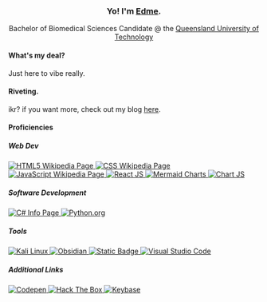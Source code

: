 <h3 align="center">Yo! I'm <a target="_blank" href="https://edamame-v.github.io/about">Edme</a>.</h3>
<p align="center">
    Bachelor of Biomedical Sciences Candidate @ the <a rel="nofollow noopener noreferrer" target="_blank" href="https://qut.edu.au">Queensland University of Technology</a>
</p>

#### What's my deal?
Just here to vibe really.

#### Riveting.
ikr? if you want more, check out my blog [here](https://edamame-v.github.io/about).

#### Proficiencies
<h5>Web Dev</h5>
<a class="badge" href="https://en.wikipedia.org/wiki/HTML5">
    <img alt="HTML5 Wikipedia Page" src="https://img.shields.io/badge/HTML5-%23E34F26?style=for-the-badge&logo=html5&logoColor=%23ffffff">
</a>
<a href="https://en.wikipedia.org/wiki/CSS">
    <img alt="CSS Wikipedia Page" src="https://img.shields.io/badge/CSS3-%231572B6?style=for-the-badge&logo=css3&logoColor=%23ffffff">
</a>
<a href="https://en.wikipedia.org/wiki/JavaScript">
    <img alt="JavaScript Wikipedia Page" src="https://img.shields.io/badge/Javascript-%23F7DF1E?style=for-the-badge&logo=javascript&logoColor=%23ffffff">
</a>
<a href="https://react.dev/">
    <img alt="React JS" src="https://img.shields.io/badge/React--JS-%2361DAFB?style=for-the-badge&logo=react&logoColor=%23ffffff">
</a>
<a href="https://mermaid.live">
    <img alt="Mermaid Charts" src="https://img.shields.io/badge/Mermaid-%23FF3670?style=for-the-badge&logo=mermaid&logoColor=%23ffffff">
</a>
<a href="https://www.chartjs.org/">
    <img alt="Chart JS" src="https://img.shields.io/badge/Chart%20JS-%23FF6384?style=for-the-badge&logo=chart.js&logoColor=%23ffffff">
</a>
<h5>Software Development</h5>
<a href="https://dotnet.microsoft.com/en-us/languages/csharp">
    <img alt="C# Info Page" src="https://img.shields.io/badge/C%23-%23512BD4?style=for-the-badge&logo=c%23&logoColor=%23ffffff">
</a>
<a href="https://www.python.org/">
    <img alt="Python.org" src="https://img.shields.io/badge/Python-%233776AB?style=for-the-badge&logo=python&logoColor=%23ffffff">
</a>
<h5>Tools</h5>
<a href="https://www.kali.org/">
    <img alt="Kali Linux" src="https://img.shields.io/badge/Kali-%23557C94?style=for-the-badge&logo=kali%20linux&logoColor=%23ffffff">
</a>
<a href="https://obsidian.md/">
    <img alt="Obsidian" src="https://img.shields.io/badge/Obsidian-%237C3AED?style=for-the-badge&logo=obsidian&logoColor=%23ffffff">
</a>
<a href="https://git-scm.com/">
    <img alt="Static Badge" src="https://img.shields.io/badge/Git-%23F05032?style=for-the-badge&logo=git&logoColor=%23ffffff">
</a>
<a href="https://code.visualstudio.com/">
    <img alt="Visual Studio Code" src="https://img.shields.io/badge/VS%20Code-%23007ACC?style=for-the-badge&logo=visual%20studio%20code&logoColor=%23ffffff">
</a>
<h5>Additional Links</h5>
<a href="https://codepen.io/edamame-v">
    <img alt="Codepen" src="https://img.shields.io/badge/Codepen-%23000000?style=for-the-badge&logo=codepen&logoColor=%23ffffff">
</a>
<a href="https://app.hackthebox.com/users/1744080">
    <img alt="Hack The Box" src="https://img.shields.io/badge/HackTheBox-%239FEF00?style=for-the-badge&logo=hackthebox&logoColor=%23ffffff">
</a>
<a href="https://keybase.io/edamamev"> 
    <img alt="Keybase" src="https://img.shields.io/badge/KeyBase-%2333A0FF?style=for-the-badge&logo=keybase&logoColor=%23ffffff">
</a>